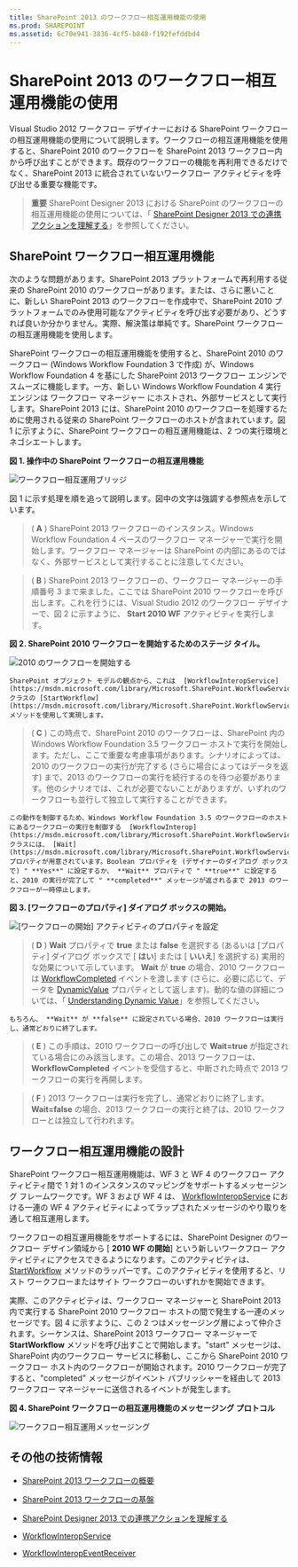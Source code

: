```yaml
---
title: SharePoint 2013 のワークフロー相互運用機能の使用
ms.prod: SHAREPOINT
ms.assetid: 6c70e941-3836-4cf5-b848-f192fefddbd4
---
```



# SharePoint 2013 のワークフロー相互運用機能の使用
Visual Studio 2012 ワークフロー デザイナーにおける SharePoint ワークフローの相互運用機能の使用について説明します。ワークフローの相互運用機能を使用すると、SharePoint 2010 のワークフローを SharePoint 2013 ワークフロー内から呼び出すことができます。既存のワークフローの機能を再利用できるだけでなく、SharePoint 2013 に統合されていないワークフロー アクティビティを呼び出せる重要な機能です。

  
    
    


> **重要**
> SharePoint Designer 2013 における SharePoint のワークフローの相互運用機能の使用については、「 [SharePoint Designer 2013 での連携アクションを理解する](understanding-coordination-actions-in-sharepoint-designer-2013.md)」を参照してください。 
  
    
    


## SharePoint ワークフロー相互運用機能
<a name="bkm_interop"> </a>

次のような問題があります。SharePoint 2013 プラットフォームで再利用する従来の SharePoint 2010 のワークフローがあります。または、さらに悪いことに、新しい SharePoint 2013 のワークフローを作成中で、SharePoint 2010 プラットフォームでのみ使用可能なアクティビティを呼び出す必要があり、どうすれば良いか分かりません。実際、解決策は単純です。SharePoint ワークフローの相互運用機能を使用します。
  
    
    
SharePoint ワークフローの相互運用機能を使用すると、SharePoint 2010 のワークフロー (Windows Workflow Foundation 3 で作成) が、Windows Workflow Foundation 4 を基にした SharePoint 2013 ワークフロー エンジンでスムーズに機能します。一方、新しい Windows Workflow Foundation 4 実行エンジンは ワークフロー マネージャー にホストされ、外部サービスとして実行します。SharePoint 2013 には、SharePoint 2010 のワークフローを処理するために使用される従来の SharePoint ワークフローのホストが含まれています。図 1 に示すように、SharePoint ワークフローの相互運用機能は、2 つの実行環境とネゴシエートします。
  
    
    

**図 1. 操作中の SharePoint ワークフローの相互運用機能**

  
    
    

  
    
    
![ワークフロー相互運用ブリッジ](images/wfInteropBridge.png)
  
    
    
図 1 に示す処理を順を追って説明します。図中の文字は強調する参照点を示しています。
  
    
    


  
    
    
> ( **A** ) SharePoint 2013 ワークフローのインスタンス。Windows Workflow Foundation 4 ベースのワークフロー マネージャーで実行を開始します。ワークフロー マネージャーは SharePoint の内部にあるのではなく、外部サービスとして実行することに注意してください。
    
  

  
    
    
> ( **B** ) SharePoint 2013 ワークフローの、ワークフロー マネージャーの手順番号 3 まで来ました。ここでは SharePoint 2010 ワークフローを呼び出します。これを行うには、Visual Studio 2012 のワークフロー デザイナーで、図 2 に示すように、 **Start 2010 WF** アクティビティを実行します。
    
   **図 2. SharePoint 2010 ワークフローを開始するためのステージ タイル。**

  

![2010 のワークフローを開始する](images/wfInterop_Stage1.png)
  

    
    
    SharePoint オブジェクト モデルの観点から、これは  [WorkflowInteropService](https://msdn.microsoft.com/library/Microsoft.SharePoint.WorkflowServices.WorkflowInteropService.aspx) クラスの [StartWorkflow](https://msdn.microsoft.com/library/Microsoft.SharePoint.WorkflowServices.WorkflowInteropService.StartWorkflow.aspx) メソッドを使用して実現します。
    
  

  
    
    
> ( **C** ) この時点で、SharePoint 2010 のワークフローは、SharePoint 内の Windows Workflow Foundation 3.5 ワークフロー ホストで実行を開始します。ただし、ここで重要な考慮事項があります。シナリオによっては、2010 のワークフローの実行が完了する (さらに場合によってはデータを返す) まで、2013 のワークフローの実行を続行するのを待つ必要があります。他のシナリオでは、これが必要でないことがありますが、いずれのワークフローも並行して独立して実行することができます。
    
    この動作を制御するため、Windows Workflow Foundation 3.5 のワークフローのホストにあるワークフローの実行を制御する  [WorkflowInterop](https://msdn.microsoft.com/library/Microsoft.SharePoint.WorkflowServices.Activities.WorkflowInterop.aspx) クラスには、 [Wait](https://msdn.microsoft.com/library/Microsoft.SharePoint.WorkflowServices.Activities.WorkflowInterop.Wait.aspx) プロパティが用意されています。Boolean プロパティを (デザイナーのダイアログ ボックスで) " **Yes**" に設定するか、 **Wait** プロパティで " **true**" に設定すると、2010 の実行が完了して " **completed**" メッセージが返されるまで 2013 のワークフローが一時停止します。
    
    
    

   **図 3. [ワークフローのプロパティ] ダイアログ ボックスの開始。**

  

![[ワークフローの開始] アクティビティのプロパティを設定](images/wfInterop_.png)
  

  

  

  
    
    
> ( **D** ) **Wait** プロパティで **true** または **false** を選択する (あるいは [プロパティ] ダイアログ ボックスで [ **はい**] または [ **いいえ**] を選択する) 実用的な効果について示しています。 **Wait** が **true** の場合、2010 ワークフローは [WorkflowCompleted](https://msdn.microsoft.com/library/Microsoft.SharePoint.WorkflowServices.WorkflowInteropEventReceiver.WorkflowCompleted.aspx) イベントを渡します (さらに、必要に応じて、データを [DynamicValue](http://msdn.microsoft.com/library/2af7983b-8357-4e0f-9ba9-dfdeed05a8a7.aspx) プロパティとして返します)。動的な値の詳細については、「 [Understanding Dynamic Value](http://msdn.microsoft.com/library/c5702628-9625-4d19-95c5-13923e91fea1.aspx)」を参照してください。
    
    もちろん、 **Wait** が **false** に設定されている場合、2010 ワークフローは実行し、通常どおりに終了します。
    
  

  
    
    
> ( **E** ) この手順は、2010 ワークフローの呼び出しで **Wait=true** が指定されている場合にのみ該当します。この場合、2013 ワークフローは、 **WorkflowCompleted** イベントを受信すると、中断された時点で 2013 ワークフローの実行を再開します。
    
  

  
    
    
> ( **F** ) 2013 ワークフローは実行を完了し、通常どおりに終了します。 **Wait=false** の場合、2013 ワークフローの実行と終了は、2010 ワークフローとは独立して行われます。
    
  

## ワークフロー相互運用機能の設計
<a name="bkm_interopDesign"> </a>

SharePoint ワークフロー相互運用機能は、WF 3 と WF 4 のワークフロー アクティビティ間で 1 対 1 のインスタンスのマッピングをサポートするメッセージング フレームワークです。WF 3 および WF 4 は、 [WorkflowInteropService](https://msdn.microsoft.com/library/Microsoft.SharePoint.WorkflowServices.WorkflowInteropService.aspx) における一連の WF 4 アクティビティによってラップされたメッセージのやり取りを通して相互運用します。
  
    
    
ワークフローの相互運用機能をサポートするには、SharePoint Designer のワークフロー デザイン領域から [ **2010 WF の開始**] という新しいワークフロー アクティビティにアクセスできるようになります。このアクティビティは、 [StartWorkflow](https://msdn.microsoft.com/library/Microsoft.SharePoint.WorkflowServices.WorkflowInteropService.StartWorkflow.aspx) メソッドのラッパーです。このアクティビティを使用すると、リスト ワークフローまたはサイト ワークフローのいずれかを開始できます。
  
    
    
実際、このアクティビティは、ワークフロー マネージャーと SharePoint 2013 内で実行する SharePoint 2010 ワークフロー ホストの間で発生する一連のメッセージです。図 4 に示すように、この 2 つはメッセージング層によって仲介されます。シーケンスは、SharePoint 2013 ワークフロー マネージャーで **StartWorkflow** メソッドを呼び出すことで開始します。"start" メッセージは、SharePoint 内のワークフロー サービスに移動し、ここから SharePoint 2010 ワークフロー ホスト内のワークフローが開始されます。2010 ワークフローが完了すると、"completed" メッセージがイベント パブリッシャーを経由して 2013 ワークフロー マネージャーに送信されるイベントが発生します。
  
    
    

**図 4. SharePoint ワークフローの相互運用機能のメッセージング プロトコル**

  
    
    

  
    
    
![ワークフロー相互運用メッセージング](images/wfInteropMessaging.png)
  
    
    

  
    
    

  
    
    

## その他の技術情報
<a name="bk_addresources"> </a>


-  [SharePoint 2013 ワークフローの概要](get-started-with-workflows-in-sharepoint-2013.md)
    
  
-  [SharePoint 2013 ワークフローの基盤](sharepoint-2013-workflow-fundamentals.md)
    
  
-  [SharePoint Designer 2013 での連携アクションを理解する](understanding-coordination-actions-in-sharepoint-designer-2013.md)
    
  
-  [WorkflowInteropService](https://msdn.microsoft.com/library/Microsoft.SharePoint.WorkflowServices.WorkflowInteropService.aspx)
    
  
-  [WorkflowInteropEventReceiver](https://msdn.microsoft.com/library/Microsoft.SharePoint.WorkflowServices.WorkflowInteropEventReceiver.aspx)
    
  

  
    
    

